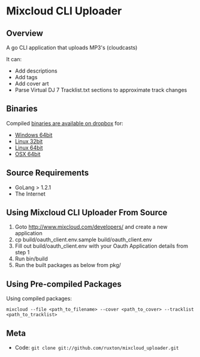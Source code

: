Mixcloud CLI Uploader
====================================

Overview
--------

A go CLI application that uploads MP3's (cloudcasts)

It can:
 * Add descriptions
 * Add tags
 * Add cover art
 * Parse Virtual DJ 7 Tracklist.txt sections to approximate track changes

Binaries
---------

Compiled [binaries are available on dropbox](https://www.dropbox.com/sh/bqrajt2q74vn3jx/AABBFzI4327haGgjpHQrwKHHa) for:
  * [Windows 64bit](https://www.dropbox.com/s/4hb25ooz2p3h38d/mixcloud.exe)
  * [Linux 32bit](https://www.dropbox.com/s/p2ny4njqfm966z0/mixcloud.linux)
  * [Linux 64bit](https://www.dropbox.com/s/g6p5fg7bnn9x5o2/mixcloud.linux64)
  * [OSX 64bit](https://www.dropbox.com/s/27j48w0bete7xkt/mixcloud.osx)

Source Requirements
------------

* GoLang > 1.2.1
* The Internet

Using Mixcloud CLI Uploader From Source
--------------------------------

  1. Goto http://www.mixcloud.com/developers/ and create a new application
  1. cp build/oauth_client.env.sample build/oauth_client.env
  1. Fill out build/oauth_client.env with your Oauth Application details from step 1
  1. Run bin/build
  1. Run the built packages as below from pkg/

Using Pre-compiled Packages
---------------------------

Using compiled packages:

  `mixcloud --file <path_to_filename> --cover <path_to_cover> --tracklist <path_to_tracklist>`

Meta
----

* Code: `git clone git://github.com/ruxton/mixcloud_uploader.git`
